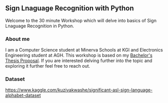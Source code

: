 ## Sign Lnaguage Recognition with Python
Welcome to the 30 minute Workshop which will delve into basics of Sign Lnaguage Recognition in Python. 


### About me 
I am a Computer Science student at Minerva Schools at KGI and Electronics Engineering student at AGH. This workshop is based on my [Bachelor's Thesis Proposal](https://ewaszyszka.myportfolio.com/bachelor-thesis-proposal). If you are interested delving further into the topic and exploring it further feel free to reach out.

### Dataset

https://www.kaggle.com/kuzivakwashe/significant-asl-sign-language-alphabet-dataset
